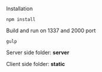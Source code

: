 Installation
```
npm install
```

Build and run on 1337 and 2000 port
```
gulp
```

Server side folder: <b>server</b>

Client side folder: <b>static</b>
